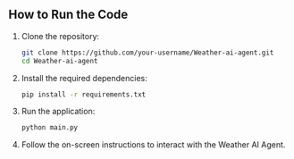 ## How to Run the Code

1. Clone the repository:
    ```bash
    git clone https://github.com/your-username/Weather-ai-agent.git
    cd Weather-ai-agent
    ```

2. Install the required dependencies:
    ```bash
    pip install -r requirements.txt
    ```

3. Run the application:
    ```bash
    python main.py
    ```

4. Follow the on-screen instructions to interact with the Weather AI Agent.